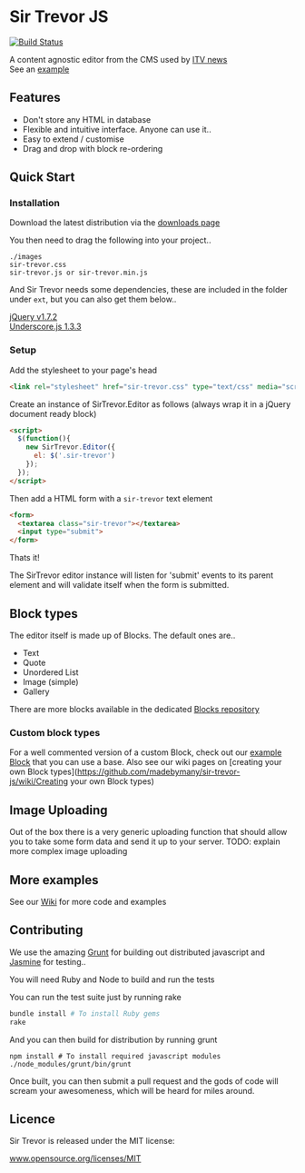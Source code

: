 # Sir Trevor JS

[![Build Status](https://travis-ci.org/madebymany/sir-trevor-js.png)](https://travis-ci.org/madebymany/sir-trevor-js/)

A content agnostic editor from the CMS used by [ITV news](http://www.itv.com/news/)  
See an [example](http://madebymany.github.com/sir-trevor-js/)

## Features

- Don't store any HTML in database
- Flexible and intuitive interface. Anyone can use it..
- Easy to extend / customise
- Drag and drop with block re-ordering


## Quick Start
### Installation

Download the latest distribution via the [downloads page](https://github.com/madebymany/sir-trevor-js/downloads)

You then need to drag the following into your project..

```
./images
sir-trevor.css
sir-trevor.js or sir-trevor.min.js
```

And Sir Trevor needs some dependencies, these are included in the folder under `ext`, but you can also get them below..

[jQuery v1.7.2](https://raw.github.com/madebymany/sir-trevor-js/master/public/javascripts/jquery.js)  
[Underscore.js 1.3.3](https://github.com/madebymany/sir-trevor-js/blob/master/public/javascripts/underscore.js)  

### Setup

Add the stylesheet to your page's head

``` html
<link rel="stylesheet" href="sir-trevor.css" type="text/css" media="screen" charset="utf-8">
```

Create an instance of SirTrevor.Editor as follows (always wrap it in a jQuery document ready block)

``` html
<script>
  $(function(){
    new SirTrevor.Editor({
      el: $('.sir-trevor')
    });
  });
</script>
```

Then add a HTML form with a `sir-trevor` text element

``` html
<form>
  <textarea class="sir-trevor"></textarea>
  <input type="submit">
</form>
```

Thats it!

The SirTrevor editor instance will listen for 'submit' events to its parent element and will validate itself when the form is submitted.


## Block types

The editor itself is made up of Blocks. The default ones are..

- Text
- Quote
- Unordered List
- Image (simple)
- Gallery

There are more blocks available in the dedicated [Blocks repository](https://github.com/madebymany/sir-trevor-blocks)

### Custom block types

For a well commented version of a custom Block, check out our [example Block](https://github.com/madebymany/sir-trevor-js/blob/master/examples/javascript/example_block.js) that you can use a base.
Also see our wiki pages on [creating your own Block types](https://github.com/madebymany/sir-trevor-js/wiki/Creating your own Block types)


## Image Uploading

Out of the box there is a very generic uploading function that should allow you to take some form data and send it up to your server. 
TODO: explain more complex image uploading

## More examples

See our [Wiki](https://github.com/madebymany/sir-trevor-js/wiki) for more code and examples

## Contributing

We use the amazing [Grunt](https://github.com/gruntjs/grunt) for building out distributed javascript and [Jasmine](http://pivotal.github.com/jasmine/) for testing..

You will need Ruby and Node to build and run the tests

You can run the test suite just by running rake

``` bash
bundle install # To install Ruby gems
rake
```

And you can then build for distribution by running grunt

```
npm install # To install required javascript modules
./node_modules/grunt/bin/grunt
```

Once built, you can then submit a pull request and the gods of code will scream your awesomeness, which will be heard for miles around.

## Licence

Sir Trevor is released under the MIT license:

www.opensource.org/licenses/MIT

